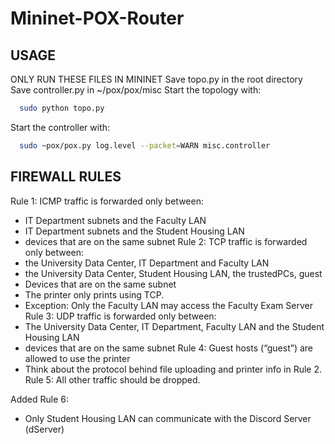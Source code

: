 # Mininet-POX-Router
## USAGE
ONLY RUN THESE FILES IN MININET
Save topo.py in the root directory
Save controller.py in ~/pox/pox/misc
Start the topology with:
```bash
  sudo python topo.py
```
Start the controller with:
```bash
  sudo ~pox/pox.py log.level --packet=WARN misc.controller
```

## FIREWALL RULES
Rule 1: ICMP traffic is forwarded only between:
 - IT Department subnets and the Faculty LAN
 - IT Department subnets and  the Student Housing LAN
 - devices that are on the same subnet
Rule 2: TCP traffic is forwarded only between:
 - the University Data Center, IT Department and Faculty LAN
 - the University Data Center, Student Housing LAN, the trustedPCs, guest
 - Devices that are on the same subnet
 - The printer only prints using TCP.
 - Exception: Only the Faculty LAN may access the Faculty Exam Server
Rule 3: UDP traffic is forwarded only between:
 - The University Data Center, IT Department, Faculty LAN and the Student Housing LAN
 - devices that are on the same subnet
Rule 4: Guest hosts (“guest”) are allowed to use the printer
 - Think about the protocol behind file uploading and printer info in Rule 2. 
Rule 5: All other traffic should be dropped.

Added Rule 6:
 - Only Student Housing LAN can communicate with the Discord Server (dServer)

